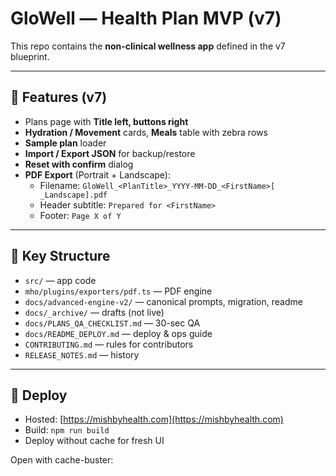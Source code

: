 # GloWell — Health Plan MVP (v7)

This repo contains the **non-clinical wellness app** defined in the v7 blueprint.

---

## 🌿 Features (v7)
- Plans page with **Title left, buttons right**
- **Hydration / Movement** cards, **Meals** table with zebra rows
- **Sample plan** loader
- **Import / Export JSON** for backup/restore
- **Reset with confirm** dialog
- **PDF Export** (Portrait + Landscape):
  - Filename: `GloWell_<PlanTitle>_YYYY-MM-DD_<FirstName>[ _Landscape].pdf`
  - Header subtitle: `Prepared for <FirstName>`
  - Footer: `Page X of Y`

---

## 📂 Key Structure
- `src/` — app code
- `mho/plugins/exporters/pdf.ts` — PDF engine
- `docs/advanced-engine-v2/` — canonical prompts, migration, readme
- `docs/_archive/` — drafts (not live)
- `docs/PLANS_QA_CHECKLIST.md` — 30-sec QA
- `docs/README_DEPLOY.md` — deploy & ops guide
- `CONTRIBUTING.md` — rules for contributors
- `RELEASE_NOTES.md` — history

---

## 🚀 Deploy
- Hosted: [https://mishbyhealth.com](https://mishbyhealth.com)
- Build: `npm run build`
- Deploy without cache for fresh UI

Open with cache-buster:
